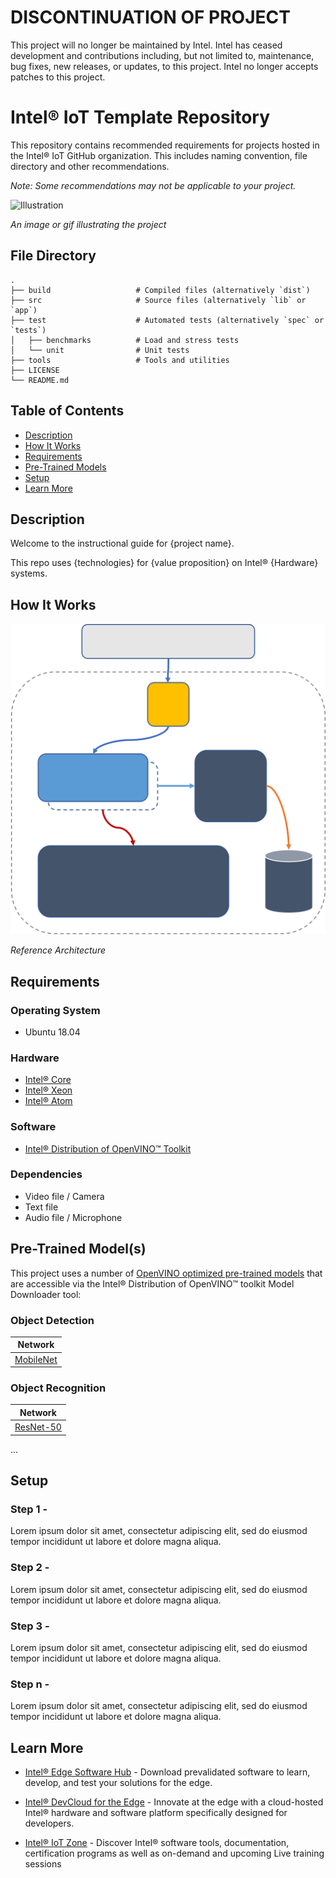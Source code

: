 # DISCONTINUATION OF PROJECT #
This project will no longer be maintained by Intel.
Intel has ceased development and contributions including, but not limited to, maintenance, bug fixes, new releases, or updates, to this project.
Intel no longer accepts patches to this project.
# Intel® IoT Template Repository

This repository contains recommended requirements for projects hosted in the Intel® IoT GitHub organization. This 
includes naming convention, file directory and other recommendations. 

*Note: Some recommendations may not be applicable to your project.*

<img src="https://www.intel.com/content/dam/www/public/us/en/images/photography/rwd/ai-in-production-join-us-rwd.png" alt="Illustration" width="600"/>

*An image or gif illustrating the project* 

## File Directory
```
.
├── build                   # Compiled files (alternatively `dist`)
├── src                     # Source files (alternatively `lib` or `app`)
├── test                    # Automated tests (alternatively `spec` or `tests`)
│   ├── benchmarks          # Load and stress tests
│   └── unit                # Unit tests
├── tools                   # Tools and utilities
├── LICENSE
└── README.md
```

## Table of Contents
* [Description](#description)
* [How It Works](#how-it-works)
* [Requirements](#requirements)
* [Pre-Trained Models](#pre-trained-models)
* [Setup](#setup)
* [Learn More](#learn-more)

## Description
Welcome to the instructional guide for {project name}.

This repo uses {technologies} for {value proposition} on Intel® {Hardware} systems.

## How It Works

<img src="./images/HL_Reference_Arch.png" alt="Reference Architecture" width="600"/>

*Reference Architecture*

## Requirements

### Operating System
* Ubuntu 18.04

### Hardware
* [Intel® Core](http://intel.ly/3pQCNAs)
* [Intel® Xeon](http://intel.ly/3pQCNAs)
* [Intel® Atom](http://intel.ly/3pQCNAs)

### Software
* [Intel® Distribution of OpenVINO™ Toolkit](https://intel.ly/2NUizIo)

### Dependencies
* Video file / Camera
* Text file
* Audio file / Microphone

## Pre-Trained Model(s)
This project uses a number of [OpenVINO optimized pre-trained models](http://intel.ly/3aGGvrV) that are accessible via the Intel® Distribution of OpenVINO™ toolkit Model Downloader tool:

### Object Detection
| Network       |
| --------------|
| [MobileNet](https://docs.openvinotoolkit.org/latest/omz_models_intel_face_detection_adas_0001_description_face_detection_adas_0001.html)       |

### Object Recognition
| Network       |
| --------------|
| [ResNet-50](https://docs.openvinotoolkit.org/latest/omz_models_intel_person_attributes_recognition_crossroad_0234_description_person_attributes_recognition_crossroad_0234.html)       |

...

## Setup
### Step 1 -
Lorem ipsum dolor sit amet, consectetur adipiscing elit, sed do eiusmod tempor incididunt ut labore et dolore magna aliqua.

### Step 2 -
Lorem ipsum dolor sit amet, consectetur adipiscing elit, sed do eiusmod tempor incididunt ut labore et dolore magna aliqua.

### Step 3 -
Lorem ipsum dolor sit amet, consectetur adipiscing elit, sed do eiusmod tempor incididunt ut labore et dolore magna aliqua.

### Step n -
Lorem ipsum dolor sit amet, consectetur adipiscing elit, sed do eiusmod tempor incididunt ut labore et dolore magna aliqua.

## Learn More

* [Intel® Edge Software Hub](http://intel.ly/2P2Q24d) - Download prevalidated software to learn, develop, and test your solutions for the edge.


* [Intel® DevCloud for the Edge](http://intel.ly/3aJwU3t) - 
  Innovate at the edge with a cloud-hosted Intel® hardware and software platform specifically designed for developers.


* [Intel® IoT Zone](http://intel.ly/2ZFUwQi) - Discover Intel® 
  software tools, documentation, certification programs as well as on-demand and upcoming Live training sessions
